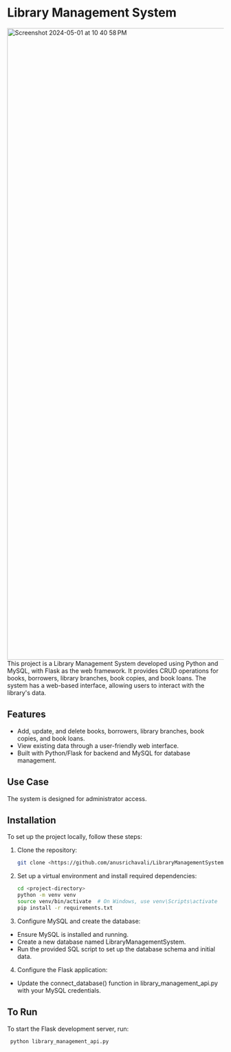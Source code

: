 # Library Management System
<img width="1466" alt="Screenshot 2024-05-01 at 10 40 58 PM" src="https://github.com/anusrichavali/LibraryManagementSystem/assets/41877636/eb7afad8-38b4-4be5-9adb-11cb117d5dc1">
This project is a Library Management System developed using Python and MySQL, with Flask as the web framework. It provides CRUD operations for books, borrowers, library branches, book copies, and book loans. The system has a web-based interface, allowing users to interact with the library's data.

## Features
- Add, update, and delete books, borrowers, library branches, book copies, and book loans.
- View existing data through a user-friendly web interface.
- Built with Python/Flask for backend and MySQL for database management.

## Use Case
The system is designed for administrator access. 

## Installation
To set up the project locally, follow these steps:

1. Clone the repository:
   ```bash
   git clone <https://github.com/anusrichavali/LibraryManagementSystem>
2. Set up a virtual environment and install required dependencies:
   ```bash
   cd <project-directory>
   python -m venv venv
   source venv/bin/activate  # On Windows, use venv\Scripts\activate
   pip install -r requirements.txt
3. Configure MySQL and create the database:
- Ensure MySQL is installed and running.
- Create a new database named LibraryManagementSystem.
- Run the provided SQL script to set up the database schema and initial data.
4. Configure the Flask application:
- Update the connect_database() function in library_management_api.py with your MySQL credentials.

## To Run
To start the Flask development server, run:
```bash
 python library_management_api.py
